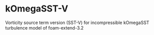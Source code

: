 # kOmegaSST-V
Vorticity source term version (SST-V) for incompressible kOmegaSST turbulence model of foam-extend-3.2

